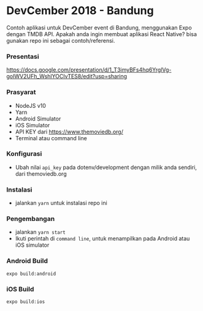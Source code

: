 # DevCember 2018 - Bandung
Contoh aplikasi untuk DevCember event di Bandung, menggunakan Expo dengan TMDB API. Apakah anda ingin membuat aplikasi React Native? bisa gunakan repo ini sebagai contoh/referensi.

### Presentasi
https://docs.google.com/presentation/d/1_T3imyBFs4hq6YrglVg-goIWV2UFh_WshlYOCIvTES8/edit?usp=sharing

### Prasyarat
- NodeJS v10
- Yarn
- Android Simulator
- iOS Simulator
- API KEY dari https://www.themoviedb.org/
- Terminal atau command line

### Konfigurasi
- Ubah nilai `api_key` pada dotenv/development dengan milik anda sendiri, dari themoviedb.org

### Instalasi
- jalankan `yarn` untuk instalasi repo ini

### Pengembangan
- jalankan `yarn start`
- Ikuti perintah di `command line`, untuk menampilkan pada Android atau iOS simulator

### Android Build
`expo build:android`

### iOS Build
`expo build:ios`
